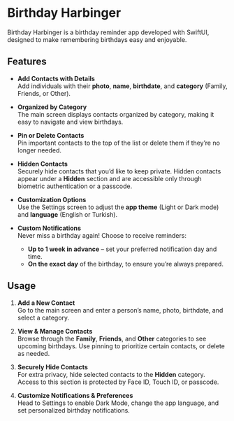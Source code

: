 # Birthday Harbinger

Birthday Harbinger is a birthday reminder app developed with SwiftUI, designed to make remembering birthdays easy and enjoyable.

## Features

- **Add Contacts with Details**  
  Add individuals with their **photo**, **name**, **birthdate**, and **category** (Family, Friends, or Other). 

- **Organized by Category**  
  The main screen displays contacts organized by category, making it easy to navigate and view birthdays.

- **Pin or Delete Contacts**  
  Pin important contacts to the top of the list or delete them if they’re no longer needed.

- **Hidden Contacts**  
  Securely hide contacts that you’d like to keep private. Hidden contacts appear under a **Hidden** section and are accessible only through biometric authentication or a passcode.

- **Customization Options**  
  Use the Settings screen to adjust the **app theme** (Light or Dark mode) and **language** (English or Turkish).

- **Custom Notifications**  
  Never miss a birthday again! Choose to receive reminders:
  - **Up to 1 week in advance** – set your preferred notification day and time.
  - **On the exact day** of the birthday, to ensure you’re always prepared.


## Usage

1. **Add a New Contact**  
   Go to the main screen and enter a person’s name, photo, birthdate, and select a category.

2. **View & Manage Contacts**  
   Browse through the **Family**, **Friends**, and **Other** categories to see upcoming birthdays. Use pinning to prioritize certain contacts, or delete as needed.

3. **Securely Hide Contacts**  
   For extra privacy, hide selected contacts to the **Hidden** category. Access to this section is protected by Face ID, Touch ID, or passcode.

4. **Customize Notifications & Preferences**  
   Head to Settings to enable Dark Mode, change the app language, and set personalized birthday notifications.
